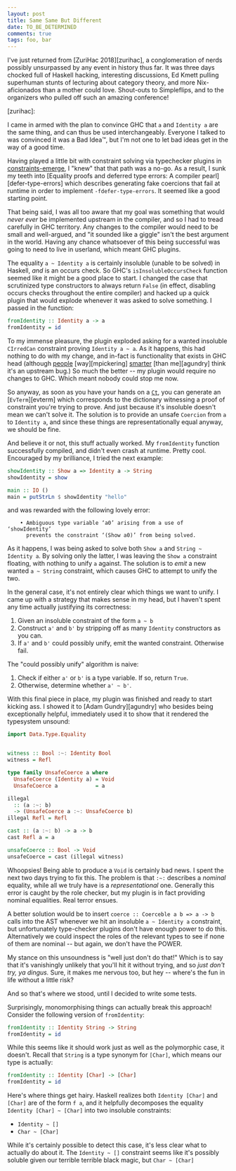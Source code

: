 ```yaml
---
layout: post
title: Same Same But Different
date: TO_BE_DETERMINED
comments: true
tags: foo, bar
---
```


I've just returned from [ZuriHac 2018][zurihac], a conglomeration of nerds
possibly unsurpassed by any event in history thus far. It was three days chocked
full of Haskell hacking, interesting discussions, Ed Kmett pulling superhuman
stunts of lecturing about category theory, and more Nix-aficionados than a
mother could love. Shout-outs to Simpleflips, and to the organizers who pulled
off such an amazing conference!

[zurihac]:

I came in armed with the plan to convince GHC that `a` and `Identity a` are the
same thing, and can thus be used interchangeably. Everyone I talked to was
convinced it was a Bad Idea™, but I'm not one to let bad ideas get in the way of
a good time.

Having played a little bit with constraint solving via typechecker plugins in
[constraints-emerge][emerge], I "knew" that that path was a no-go. As a result,
I sunk my teeth into [Equality proofs and deferred type errors: A compiler
pearl][defer-type-errors] which describes generating fake coercions that fail at
runtime in order to implement `-fdefer-type-errors`. It seemed like a good
starting point.

[emerge]:
[defer-type-errors]:

That being said, I was all too aware that my goal was something that would
*never ever* be implemented upstream in the compiler, and so I had to tread
carefully in GHC territory. Any changes to the compiler would need to be small
and well-argued, and "it sounded like a giggle" isn't the best argument in the
world. Having any chance whatsoever of this being successful was going to need
to live in userland, which meant GHC plugins.

The equality `a ~ Identity a` is certainly insoluble (unable to be solved) in
Haskell, *and* is an occurs check. So GHC's `isInsolubleOccursCheck` function
seemed like it might be a good place to start. I changed the case that
scrutinized type constructors to always return `False` (in effect, disabling
occurs checks throughout the entire compiler) and hacked up a quick plugin that
would explode whenever it was asked to solve something. I passed in the
function:

```haskell
fromIdentity :: Identity a -> a
fromIdentity = id
```

To my immense pleasure, the plugin exploded asking for a wanted insoluble
`CIrredCan` constraint proving `Identity a ~ a`. As it happens, this had nothing
to do with my change, and in-fact is functionality that exists in GHC head
(although [people][csongor] [way][mpickering] [smarter][nomeata] [than
me][agundry] think it's an upstream bug.) So much the better -- my plugin would
require no changes to GHC. Which meant nobody could stop me now.

[csongor]:
[mpickering]:
[nomeata]:
[agundry]:

So anyway, as soon as you have your hands on a [`Ct`][ct], you can generate an
[`EvTerm`][evterm] which corresponds to the dictionary witnessing a proof of
constraint you're trying to prove. And just because it's insoluble doesn't mean
we can't solve it. The solution is to provide an unsafe `Coercion` from `a` to
`Identity a`, and since these things are representationally equal anyway, we
should be fine.

[ct]:
[evterm]:

And believe it or not, this stuff actually worked. My `fromIdentity` function
successfully compiled, and didn't even crash at runtime. Pretty cool. Encouraged
by my brilliance, I tried the next example:

```haskell
showIdentity :: Show a => Identity a -> String
showIdentity = show

main :: IO ()
main = putStrLn $ showIdentity "hello"
```

and was rewarded with the following lovely error:

```
    • Ambiguous type variable ‘a0’ arising from a use of ‘showIdentity’
      prevents the constraint ‘(Show a0)’ from being solved.
```

As it happens, I was being asked to solve both `Show a` and `String ~ Identity
a`. By solving only the latter, I was leaving the `Show a` constraint floating,
with nothing to unify `a` against. The solution is to *emit* a new wanted `a ~
String` constraint, which causes GHC to attempt to unify the two.

In the general case, it's not entirely clear which things we want to unify. I
came up with a strategy that makes sense in my head, but I haven't spent any
time actually justifying its correctness:

1. Given an insoluble constraint of the form `a ~ b`
2. Construct `a'` and `b'` by stripping off as many `Identity` constructors as
   you can.
3. If `a'` and `b'` could possibly unify, emit the wanted constraint.
   Otherwise fail.

The "could possibly unify" algorithm is naive:

1. Check if either `a'` or `b'` is a type variable. If so, return `True`.
2. Otherwise, determine whether `a' ~ b'`.

With this final piece in place, my plugin was finished and ready to start
kicking ass. I showed it to [Adam Gundry][agundry] who besides being
exceptionally helpful, immediately used it to show that it rendered the
typesystem unsound:

```haskell
import Data.Type.Equality


witness :: Bool :~: Identity Bool
witness = Refl

type family UnsafeCoerce a where
  UnsafeCoerce (Identity a) = Void
  UnsafeCoerce a            = a

illegal
  :: (a :~: b)
  -> (UnsafeCoerce a :~: UnsafeCoerce b)
illegal Refl = Refl

cast :: (a :~: b) -> a -> b
cast Refl a = a

unsafeCoerce :: Bool -> Void
unsafeCoerce = cast (illegal witness)
```

Whoopsies! Being able to produce a `Void` is certainly bad news. I spent the
next two days trying to fix this. The problem is that `:~:` describes a
*nominal* equality, while all we truly have is a *representational* one.
Generally this error is caught by the role checker, but my plugin is in fact
providing nominal equalities. Real terror ensues.

A better solution would be to insert `coerce :: Coerceble a b => a -> b` calls
into the AST whenever we hit an insoluble `a ~ Identity a` constraint, but
unfortunately type-checker plugins don't have enough power to do this.
Alternatively we could inspect the roles of the relevant types to see if none of
them are nominal -- but again, we don't have the POWER.

My stance on this unsoundness is "well just don't do that!" Which is to say that
it's vanishingly unlikely that you'll hit it without trying, and so *just don't
try, ya dingus.* Sure, it makes me nervous too, but hey -- where's the fun in
life without a little risk?

And so that's where we stood, until I decided to write some tests.

Surprisingly, monomorphising things can actually break this approach! Consider
the following version of `fromIdentity`:

```haskell
fromIdentity :: Identity String -> String
fromIdentity = id
```

While this seems like it should work just as well as the polymorphic case, it
doesn't. Recall that `String` is a type synonym for `[Char]`, which means our
type is actually:

```haskell
fromIdentity :: Identity [Char] -> [Char]
fromIdentity = id
```

Here's where things get hairy. Haskell realizes both `Identity [Char]` and
`[Char]` are of the form `f a`, and it helpfully decomposes the equality
`Identity [Char] ~ [Char]` into two insoluble constraints:

* `Identity ~ []`
* `Char ~ [Char]`

While it's certainly possible to detect this case, it's less clear what to
actually do about it. The `Identity ~ []` constraint seems like it's possibly
soluble given our terrible terrible black magic, but `Char ~ [Char]`

